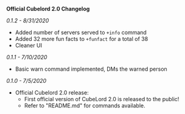 **Official Cubelord 2.0 Changelog**

*0.1.2 - 8/31/2020* 
- Added number of servers served to `+info` command
- Added 32 more fun facts to `+funfact` for a total of 38 
- Cleaner UI

*0.1.1 - 7/10/2020*
- Basic warn command implemented, DMs the warned person 

*0.1.0 - 7/5/2020*

- Official Cubelord 2.0 release: 
    * First official version of CubeLord 2.0 is released to the public!
    * Refer to "README.md" for commands available. 
   
